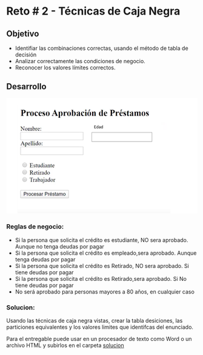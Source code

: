 # Reto # 2 - Técnicas de Caja Negra

## Objetivo

* Identifiar las combinaciones correctas, usando el método de tabla de decisión
* Analizar correctamente las condiciones de negocio.
* Reconocer los valores límites correctos.


## Desarrollo

<img src="https://github.com/beduExpert/SW-Testing-Fundamentals-2021/blob/main/Sesion-05/Reto-01/assets/reto_02.png">

<h3>Reglas de negocio: </h3>
<ul>
  <li>Si la persona que solicita el crédito es estudiante, NO sera aprobado. Aunque no tenga deudas por pagar </li>
  <li> Si la persona que solicita el crédito es empleado,sera aprobado. Aunque  tenga deudas por pagar </li>
  <li>Si la persona que solicita el crédito es Retirado, NO sera aprobado. Si tiene deudas por pagar  </li>
  <li>Si la persona que solicita el crédito es Retirado,sera aprobado. Si No tiene deudas por pagar </li>
  <li>No será aprobado para personas mayores a 80 años, en cualquier caso </li>

</ul>  

<h3>Solucion: </h3>
Usando las técnicas de caja negra vistas, crear la tabla desiciones, las particiones equivalentes y los valores limites que identifcas del enunciado.

Para el entregable puede usar en un procesador de texto como Word o un archivo HTML y subirlos en el carpeta <a href="https://github.com/beduExpert/SW-Testing-Fundamentals-2021/tree/main/Sesion-05/Reto-02/Solucion">solucion </a>

